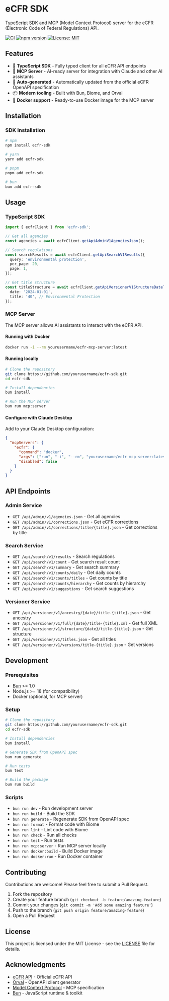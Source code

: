 # eCFR SDK

TypeScript SDK and MCP (Model Context Protocol) server for the eCFR (Electronic Code of Federal Regulations) API.

[![CI](https://github.com/yourusername/ecfr-sdk/actions/workflows/ci.yml/badge.svg)](https://github.com/yourusername/ecfr-sdk/actions/workflows/ci.yml)
[![npm version](https://badge.fury.io/js/ecfr-sdk.svg)](https://badge.fury.io/js/ecfr-sdk)
[![License: MIT](https://img.shields.io/badge/License-MIT-yellow.svg)](https://opensource.org/licenses/MIT)

## Features

- 🚀 **TypeScript SDK** - Fully typed client for all eCFR API endpoints
- 🤖 **MCP Server** - AI-ready server for integration with Claude and other AI assistants
- 🔄 **Auto-generated** - Automatically updated from the official eCFR OpenAPI specification
- 📦 **Modern tooling** - Built with Bun, Biome, and Orval
- 🐳 **Docker support** - Ready-to-use Docker image for the MCP server

## Installation

### SDK Installation

```bash
# npm
npm install ecfr-sdk

# yarn
yarn add ecfr-sdk

# pnpm
pnpm add ecfr-sdk

# bun
bun add ecfr-sdk
```

## Usage

### TypeScript SDK

```typescript
import { ecfrClient } from 'ecfr-sdk';

// Get all agencies
const agencies = await ecfrClient.getApiAdminV1AgenciesJson();

// Search regulations
const searchResults = await ecfrClient.getApiSearchV1Results({
  query: 'environmental protection',
  per_page: 20,
  page: 1,
});

// Get title structure
const titleStructure = await ecfrClient.getApiVersionerV1StructureDateTitleTitleJson({
  date: '2024-01-01',
  title: '40', // Environmental Protection
});
```

### MCP Server

The MCP server allows AI assistants to interact with the eCFR API.

#### Running with Docker

```bash
docker run -i --rm yourusername/ecfr-mcp-server:latest
```

#### Running locally

```bash
# Clone the repository
git clone https://github.com/yourusername/ecfr-sdk.git
cd ecfr-sdk

# Install dependencies
bun install

# Run the MCP server
bun run mcp:server
```

#### Configure with Claude Desktop

Add to your Claude Desktop configuration:

```json
{
  "mcpServers": {
    "ecfr": {
      "command": "docker",
      "args": ["run", "-i", "--rm", "yourusername/ecfr-mcp-server:latest"],
      "disabled": false
    }
  }
}
```

## API Endpoints

### Admin Service
- `GET /api/admin/v1/agencies.json` - Get all agencies
- `GET /api/admin/v1/corrections.json` - Get eCFR corrections
- `GET /api/admin/v1/corrections/title/{title}.json` - Get corrections by title

### Search Service
- `GET /api/search/v1/results` - Search regulations
- `GET /api/search/v1/count` - Get search result count
- `GET /api/search/v1/summary` - Get search summary
- `GET /api/search/v1/counts/daily` - Get daily counts
- `GET /api/search/v1/counts/titles` - Get counts by title
- `GET /api/search/v1/counts/hierarchy` - Get counts by hierarchy
- `GET /api/search/v1/suggestions` - Get search suggestions

### Versioner Service
- `GET /api/versioner/v1/ancestry/{date}/title-{title}.json` - Get ancestry
- `GET /api/versioner/v1/full/{date}/title-{title}.xml` - Get full XML
- `GET /api/versioner/v1/structure/{date}/title-{title}.json` - Get structure
- `GET /api/versioner/v1/titles.json` - Get all titles
- `GET /api/versioner/v1/versions/title-{title}.json` - Get versions

## Development

### Prerequisites

- [Bun](https://bun.sh) >= 1.0
- Node.js >= 18 (for compatibility)
- Docker (optional, for MCP server)

### Setup

```bash
# Clone the repository
git clone https://github.com/yourusername/ecfr-sdk.git
cd ecfr-sdk

# Install dependencies
bun install

# Generate SDK from OpenAPI spec
bun run generate

# Run tests
bun test

# Build the package
bun run build
```

### Scripts

- `bun run dev` - Run development server
- `bun run build` - Build the SDK
- `bun run generate` - Regenerate SDK from OpenAPI spec
- `bun run format` - Format code with Biome
- `bun run lint` - Lint code with Biome
- `bun run check` - Run all checks
- `bun run test` - Run tests
- `bun run mcp:server` - Run MCP server locally
- `bun run docker:build` - Build Docker image
- `bun run docker:run` - Run Docker container

## Contributing

Contributions are welcome! Please feel free to submit a Pull Request.

1. Fork the repository
2. Create your feature branch (`git checkout -b feature/amazing-feature`)
3. Commit your changes (`git commit -m 'Add some amazing feature'`)
4. Push to the branch (`git push origin feature/amazing-feature`)
5. Open a Pull Request

## License

This project is licensed under the MIT License - see the [LICENSE](LICENSE) file for details.

## Acknowledgments

- [eCFR API](https://www.ecfr.gov/developers/documentation) - Official eCFR API
- [Orval](https://orval.dev) - OpenAPI client generator
- [Model Context Protocol](https://modelcontextprotocol.io) - MCP specification
- [Bun](https://bun.sh) - JavaScript runtime & toolkit